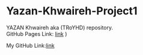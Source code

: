 # Yazan-Khwaireh-Project1

YAZAN Khwaireh aka (TRoYHD) repository.  
GitHub Pages Link: [link](https://jsd-0723.github.io/Yazan-Khwaireh-Project1/HTML/)
)

My GitHub Link:[link](https://github.com/TRoYHD)

